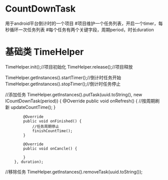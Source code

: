 # CountDownTask
用于android平台倒计时的一个项目
#项目维护一个任务列表，开启一个timer，每秒循环一次任务列表
#每个任务有两个关键字段，周期period，时长duration
# 基础类 TimeHelper
  TimeHelper.init();//项目初始化
  TimeHelper.release();//项目释放
  
  TimeHelper.getInstances().startTimer();//倒计时任务开始
  TimeHelper.getInstances().stopTimer();//倒计时任务停止
  
  //添加任务
  TimeHelper.getInstances().putTask(uuid.toString(), new ICountDownTask(period)) {
            @Override
            public void onRefresh() {
                //按周期刷新
                updateCountTime();
            }

            @Override
            public void onFinished() {
                //任务周期停止
                finishCountTime();
            }

            @Override
            public void onCancle() {

            }
        }, duration);
   //移除任务
   TimeHelper.getInstances().removeTask(uuid.toString());

